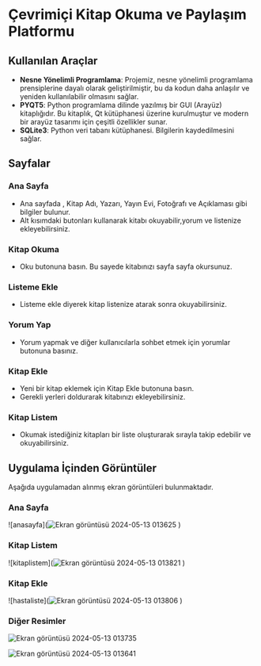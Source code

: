 # Çevrimiçi Kitap Okuma ve Paylaşım Platformu

## Kullanılan Araçlar
- **Nesne Yönelimli Programlama**: Projemiz, nesne yönelimli programlama prensiplerine dayalı olarak geliştirilmiştir, bu da kodun daha anlaşılır ve yeniden kullanılabilir olmasını sağlar.
- **PYQT5**: Python programlama dilinde yazılmış bir GUI (Arayüz) kitaplığıdır. Bu kitaplık, Qt kütüphanesi üzerine kurulmuştur ve modern bir arayüz tasarımı için çeşitli özellikler sunar.
- **SQLite3**: Python veri tabanı kütüphanesi. Bilgilerin kaydedilmesini sağlar.

## Sayfalar

### Ana Sayfa
- Ana sayfada , Kitap Adı, Yazarı, Yayın Evi, Fotoğrafı ve Açıklaması gibi bilgiler bulunur.
- Alt kısımdaki butonları kullanarak kitabı okuyabilir,yorum ve listenize ekleyebilirsiniz.

### Kitap Okuma
- Oku butonuna basın. Bu sayede kitabınızı sayfa sayfa okursunuz.
  
### Listeme Ekle
- Listeme ekle diyerek kitap listenize atarak sonra okuyabilirsiniz.

### Yorum Yap
- Yorum yapmak ve diğer kullanıcılarla sohbet etmek için yorumlar butonuna basınız.

### Kitap Ekle
- Yeni bir kitap eklemek için Kitap Ekle butonuna basın.
- Gerekli yerleri doldurarak kitabınızı ekleyebilirsiniz.
  
### Kitap Listem
- Okumak istediğiniz kitapları bir liste oluşturarak sırayla takip edebilir ve okuyabilirsiniz.

## Uygulama İçinden Görüntüler
Aşağıda uygulamadan alınmış ekran görüntüleri bulunmaktadır.

### Ana Sayfa

![anasayfa](![Ekran görüntüsü 2024-05-13 013625](https://github.com/Mehmeteyupkahraman/CevrimiciKitapOkumavePaylasimPlatformu/assets/148050747/66f7e579-dc12-4e76-8c6c-0c704dabc9ed)
)

### Kitap Listem

![kitaplistem](![Ekran görüntüsü 2024-05-13 013821](https://github.com/Mehmeteyupkahraman/CevrimiciKitapOkumavePaylasimPlatformu/assets/148050747/cc1c68a6-e5b4-4663-9b5d-fc7b07680142)
)

### Kitap Ekle

![hastaliste](![Ekran görüntüsü 2024-05-13 013806](https://github.com/Mehmeteyupkahraman/CevrimiciKitapOkumavePaylasimPlatformu/assets/148050747/d3b6c57d-be4e-42a4-bacb-1f02de1251d2)
)
### Diğer Resimler
![Ekran görüntüsü 2024-05-13 013735](https://github.com/Mehmeteyupkahraman/CevrimiciKitapOkumavePaylasimPlatformu/assets/148050747/b0334725-1adc-4132-84e5-a757ebe8453d)

![Ekran görüntüsü 2024-05-13 013641](https://github.com/Mehmeteyupkahraman/CevrimiciKitapOkumavePaylasimPlatformu/assets/148050747/344a767e-1cdb-469f-a92b-15bd94bc5527)


